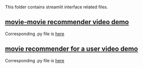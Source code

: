 This folder contains streamlit interface related files.

## [movie-movie recommender video demo](https://github.com/shoryasethia/AIC-Manager-Recruitment/blob/main/Recommender-Systems/Model/Movie-Recommender-Demo.mp4)
Corresponding .py file is [here](https://github.com/shoryasethia/AIC-Manager-Recruitment/blob/main/Recommender-Systems/Model/m-m.py)

## [movie recommender for a user video demo](https://github.com/shoryasethia/AIC-Manager-Recruitment/blob/main/Recommender-Systems/Model/movie-recommender-for-user.mp4)
Corresponding .py file is [here](https://github.com/shoryasethia/AIC-Manager-Recruitment/blob/main/Recommender-Systems/Model/cf.py)
